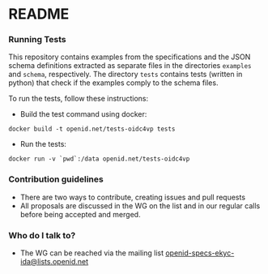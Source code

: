 # README #

### Running Tests ###
This repository contains examples from the specifications and the JSON
schema definitions extracted as separate files in the directories
`examples` and `schema`, respectively. The directory `tests` contains
tests (written in python) that check if the examples comply to the
schema files.

To run the tests, follow these instructions:

* Build the test command using docker: 

```
docker build -t openid.net/tests-oidc4vp tests
```

* Run the tests: 

```docker run -v `pwd`:/data openid.net/tests-oidc4vp```

### Contribution guidelines ###

* There are two ways to contribute, creating issues and pull requests
* All proposals are discussed in the WG on the list and in our regular calls before being accepted and merged.

### Who do I talk to? ###

* The WG can be reached via the mailing list openid-specs-ekyc-ida@lists.openid.net
